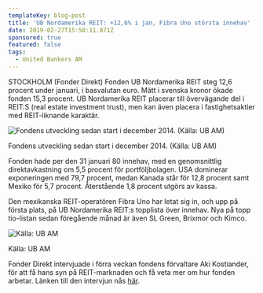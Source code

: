 ```yaml
---
templateKey: blog-post
title: 'UB Nordamerika REIT: +12,6% i jan, Fibra Uno största innehav'
date: 2019-02-27T15:58:11.871Z
sponsored: true
featured: false
tags:
  - United Bankers AM
---
```

STOCKHOLM (Fonder Direkt) Fonden UB Nordamerika REIT steg 12,6 procent under januari, i basvalutan euro. Mätt i svenska kronor ökade fonden 15,3 procent. UB Nordamerika REIT placerar till övervägande del i REIT:S (real estate investment trust), men kan även placera i fastighetsaktier med REIT-liknande karaktär.

![Fondens utveckling sedan start i december 2014. (Källa: UB AM)](/img/ub27feb.png)

<span class="image-caption">Fondens utveckling sedan start i december 2014. (Källa: UB AM)</span>

Fonden hade per den 31 januari 80 innehav, med en genomsnittlig direktavkastning om 5,5 procent för portföljbolagen. USA dominerar exponeringen med 79,7 procent, medan Kanada står för 12,8 procent samt Mexiko för 5,7 procent. Återstående 1,8 procent utgörs av kassa.



Den mexikanska REIT-operatören Fibra Uno har letat sig in, och upp på första plats, på UB Nordamerika REIT:s topplista över innehav. Nya på topp tio-listan sedan föregående månad är även SL Green, Brixmor och Kimco.

![Källa: UB AM](/img/ub27feb2.png)

<span class="image-caption">Källa: UB AM</span>

Fonder Direkt intervjuade i förra veckan fondens förvaltare Aki Kostiander, för att få hans syn på REIT-marknaden och få veta mer om hur fonden arbetar. Länken till den intervjun nås [här](https://fonderdirekt.se/nyheter/2019-02-18-fonder-medvind-f%C3%B6r-reit-s-index-n%C3%A4ra-h%C3%B6gstaniv%C3%A5-hittills/).
